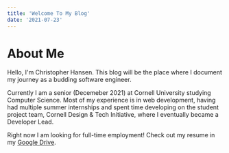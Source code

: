 ```yaml
---
title: 'Welcome To My Blog'
date: '2021-07-23'
---
```


# About Me
Hello, I'm Christopher Hansen. This blog will be the place where I document my journey as a budding software engineer.

Currently I am a senior (Decemeber 2021) at Cornell University studying Computer Science. Most of my experience is in web development, having had multiple summer internships and spent time developing on the student project team, Cornell Design & Tech Initiative, where I eventually became a Developer Lead.

Right now I am looking for full-time employment! Check out my resume in my [Google Drive](https://docs.google.com/document/d/1MO73a-UpyMBuWugO0FLdqRG8NFrsu5QbtiAEY0CbOao/edit?usp=sharing).
